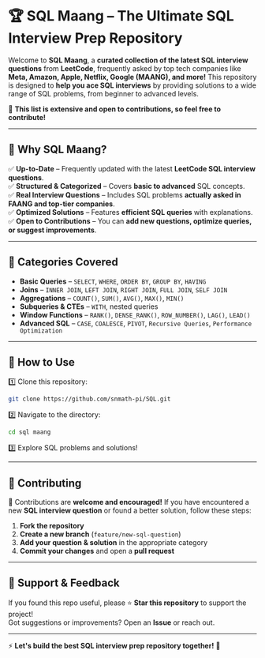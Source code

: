 # 🏆 SQL Maang – The Ultimate SQL Interview Prep Repository  

Welcome to **SQL Maang**, a **curated collection of the latest SQL interview questions** from **LeetCode**, frequently asked by top tech companies like **Meta, Amazon, Apple, Netflix, Google (MAANG), and more!** This repository is designed to **help you ace SQL interviews** by providing solutions to a wide range of SQL problems, from beginner to advanced levels.  

🚀 **This list is extensive and open to contributions, so feel free to contribute!**  

---

## 📌 Why SQL Maang?  

✅ **Up-to-Date** – Frequently updated with the latest **LeetCode SQL interview questions**.  
✅ **Structured & Categorized** – Covers **basic to advanced** SQL concepts.  
✅ **Real Interview Questions** – Includes SQL problems **actually asked in FAANG and top-tier companies**.  
✅ **Optimized Solutions** – Features **efficient SQL queries** with explanations.  
✅ **Open to Contributions** – You can **add new questions, optimize queries, or suggest improvements**.  

---

## 📂 Categories Covered  

- **Basic Queries** – `SELECT`, `WHERE`, `ORDER BY`, `GROUP BY`, `HAVING`  
- **Joins** – `INNER JOIN`, `LEFT JOIN`, `RIGHT JOIN`, `FULL JOIN`, `SELF JOIN`  
- **Aggregations** – `COUNT()`, `SUM()`, `AVG()`, `MAX()`, `MIN()`  
- **Subqueries & CTEs** – `WITH`, nested queries  
- **Window Functions** – `RANK()`, `DENSE_RANK()`, `ROW_NUMBER()`, `LAG()`, `LEAD()`  
- **Advanced SQL** – `CASE`, `COALESCE`, `PIVOT`, `Recursive Queries`, `Performance Optimization`  

---

## 📖 How to Use  

1️⃣ Clone this repository:  
```bash
git clone https://github.com/snmath-pi/SQL.git
```
2️⃣ Navigate to the directory:  
```bash
cd sql maang
```
3️⃣ Explore SQL problems and solutions!  

---

## 🤝 Contributing  

🚀 Contributions are **welcome and encouraged!** If you have encountered a new **SQL interview question** or found a better solution, follow these steps:  

1. **Fork the repository**  
2. **Create a new branch** (`feature/new-sql-question`)  
3. **Add your question & solution** in the appropriate category  
4. **Commit your changes** and open a **pull request**  

---

## 🌟 Support & Feedback  

If you found this repo useful, please ⭐ **Star this repository** to support the project!  
Got suggestions or improvements? Open an **Issue** or reach out.  

---

⚡ **Let's build the best SQL interview prep repository together!** 🚀
